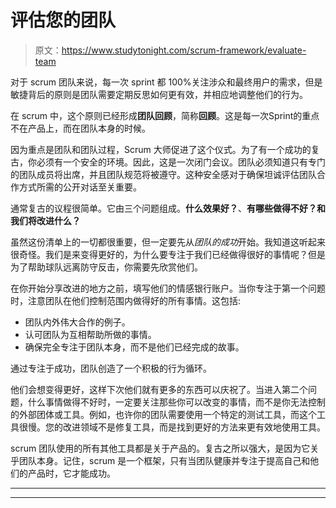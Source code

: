 # 评估您的团队

> 原文：<https://www.studytonight.com/scrum-framework/evaluate-team>

对于 scrum 团队来说，每一次 sprint 都 100%关注涉众和最终用户的需求，但是敏捷背后的原则是团队需要定期反思如何更有效，并相应地调整他们的行为。

在 scrum 中，这个原则已经形成**团队回顾**，简称**回顾**。这是每一次Sprint的重点不在产品上，而在团队本身的时候。

因为重点是团队和团队过程，Scrum 大师促进了这个仪式。为了有一个成功的复古，你必须有一个安全的环境。因此，这是一次闭门会议。团队必须知道只有专门的团队成员将出席，并且团队规范将被遵守。这种安全感对于确保坦诚评估团队合作方式所需的公开对话至关重要。

通常复古的议程很简单。它由三个问题组成。**什么效果好？**、**有哪些做得不好？**和**我们将改进什么？**

虽然这份清单上的一切都很重要，但一定要先从*团队的成功*开始。我知道这听起来很奇怪。我们是来变得更好的，为什么要专注于我们已经做得很好的事情呢？但是为了帮助球队远离防守反击，你需要先欣赏他们。

在你开始分享改进的地方之前，填写他们的情感银行账户。当你专注于第一个问题时，注意团队在他们控制范围内做得好的所有事情。这包括:

*   团队内外伟大合作的例子。
*   认可团队为互相帮助所做的事情。
*   确保完全专注于团队本身，而不是他们已经完成的故事。

通过专注于成功，团队创造了一个积极的行为循环。

他们会想变得更好，这样下次他们就有更多的东西可以庆祝了。当进入第二个问题，什么事情做得不好时，一定要关注那些你可以改变的事情，而不是你无法控制的外部团体或工具。例如，也许你的团队需要使用一个特定的测试工具，而这个工具很慢。您的改进领域不是修复工具，而是找到更好的方法来更有效地使用工具。

scrum 团队使用的所有其他工具都是关于产品的。复古之所以强大，是因为它关乎团队本身。记住，scrum 是一个框架，只有当团队健康并专注于提高自己和他们的产品时，它才能成功。

* * *

* * *